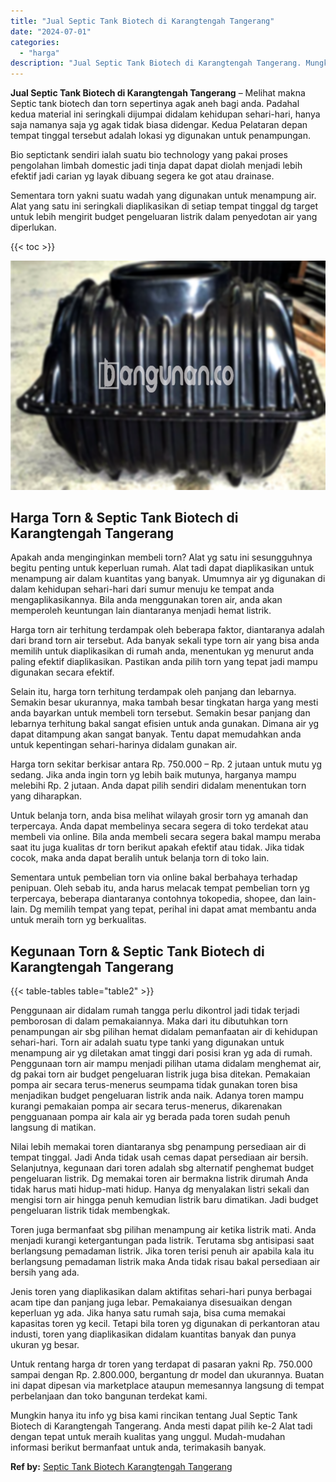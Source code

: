```yaml
---
title: "Jual Septic Tank Biotech di Karangtengah Tangerang"
date: "2024-07-01"
categories: 
  - "harga"
description: "Jual Septic Tank Biotech di Karangtengah Tangerang. Mungkin hanya itu info yg bisa kami rincikan tentang Jual Septic Tank Biotech di Karangtengah Tangerang...."
---
```


**Jual Septic Tank Biotech di Karangtengah Tangerang** – Melihat makna Septic tank biotech dan torn sepertinya agak aneh bagi anda. Padahal kedua material ini seringkali dijumpai didalam kehidupan sehari-hari, hanya saja namanya saja yg agak tidak biasa didengar. Kedua Pelataran depan tempat tinggal tersebut adalah lokasi yg digunakan untuk penampungan.

Bio septictank sendiri ialah suatu bio technology yang pakai proses pengolahan limbah domestic jadi tinja dapat dapat diolah menjadi lebih efektif jadi carian yg layak dibuang segera ke got atau drainase.

Sementara torn yakni suatu wadah yang digunakan untuk menampung air. Alat yang satu ini seringkali diaplikasikan di setiap tempat tinggal dg target untuk lebih mengirit budget pengeluaran listrik dalam penyedotan air yang diperlukan.

{{< toc >}}

![Jual Septic Tank Biotech di Karangtengah Tangerang](/images/jual-bio-septictank-48.png)

## Harga Torn & Septic Tank Biotech di Karangtengah Tangerang

Apakah anda menginginkan membeli torn? Alat yg satu ini sesungguhnya begitu penting untuk keperluan rumah. Alat tadi dapat diaplikasikan untuk menampung air dalam kuantitas yang banyak. Umumnya air yg digunakan di dalam kehidupan sehari-hari dari sumur menuju ke tempat anda mengaplikasikannya. Bila anda menggunakan toren air, anda akan memperoleh keuntungan lain diantaranya menjadi hemat listrik.

Harga torn air terhitung terdampak oleh beberapa faktor, diantaranya adalah dari brand torn air tersebut. Ada banyak sekali type torn air yang bisa anda memilih untuk diaplikasikan di rumah anda, menentukan yg menurut anda paling efektif diaplikasikan. Pastikan anda pilih torn yang tepat jadi mampu digunakan secara efektif.

Selain itu, harga torn terhitung terdampak oleh panjang dan lebarnya. Semakin besar ukurannya, maka tambah besar tingkatan harga yang mesti anda bayarkan untuk membeli torn tersebut. Semakin besar panjang dan lebarnya terhitung bakal sangat efisien untuk anda gunakan. Dimana air yg dapat ditampung akan sangat banyak. Tentu dapat memudahkan anda untuk kepentingan sehari-harinya didalam gunakan air.

Harga torn sekitar berkisar antara Rp. 750.000 – Rp. 2 jutaan untuk mutu yg sedang. Jika anda ingin torn yg lebih baik mutunya, harganya mampu melebihi Rp. 2 jutaan. Anda dapat pilih sendiri didalam menentukan torn yang diharapkan.

Untuk belanja torn, anda bisa melihat wilayah grosir torn yg amanah dan terpercaya. Anda dapat membelinya secara segera di toko terdekat atau membeli via online. Bila anda membeli secara segera bakal mampu meraba saat itu juga kualitas dr torn berikut apakah efektif atau tidak. Jika tidak cocok, maka anda dapat beralih untuk belanja torn di toko lain.

Sementara untuk pembelian torn via online bakal berbahaya terhadap penipuan. Oleh sebab itu, anda harus melacak tempat pembelian torn yg terpercaya, beberapa diantaranya contohnya tokopedia, shopee, dan lain-lain. Dg memilih tempat yang tepat, perihal ini dapat amat membantu anda untuk meraih torn yg berkualitas.

## Kegunaan Torn & Septic Tank Biotech di Karangtengah Tangerang

{{< table-tables table="table2" >}}

Penggunaan air didalam rumah tangga perlu dikontrol jadi tidak terjadi pemborosan di dalam pemakaiannya. Maka dari itu dibutuhkan torn penampungan air sbg pilihan hemat didalam pemanfaatan air di kehidupan sehari-hari. Torn air adalah suatu type tanki yang digunakan untuk menampung air yg diletakan amat tinggi dari posisi kran yg ada di rumah. Penggunaan torn air mampu menjadi pilihan utama didalam menghemat air, dg pakai torn air budget pengeluaran listrik juga bisa ditekan. Pemakaian pompa air secara terus-menerus seumpama tidak gunakan toren bisa menjadikan budget pengeluaran listrik anda naik. Adanya toren mampu kurangi pemakaian pompa air secara terus-menerus, dikarenakan pengguanaan pompa air kala air yg berada pada toren sudah penuh langsung di matikan.

Nilai lebih memakai toren diantaranya sbg penampung persediaan air di tempat tinggal. Jadi Anda tidak usah cemas dapat persediaan air bersih. Selanjutnya, kegunaan dari toren adalah sbg alternatif penghemat budget pengeluaran listrik. Dg memakai toren air bermakna listrik dirumah Anda tidak harus mati hidup-mati hidup. Hanya dg menyalakan listri sekali dan mengisi torn air hingga penuh kemudian listrik baru dimatikan. Jadi budget pengeluaran listrik tidak membengkak.

Toren juga bermanfaat sbg pilihan menampung air ketika listrik mati. Anda menjadi kurangi ketergantungan pada listrik. Terutama sbg antisipasi saat berlangsung pemadaman listrik. Jika toren terisi penuh air apabila kala itu berlangsung pemadaman listrik maka Anda tidak risau bakal persediaan air bersih yang ada.

Jenis toren yang diaplikasikan dalam aktifitas sehari-hari punya berbagai acam tipe dan panjang juga lebar. Pemakaianya disesuaikan dengan keperluan yg ada. Jika hanya satu rumah saja, bisa cuma memakai kapasitas toren yg kecil. Tetapi bila toren yg digunakan di perkantoran atau industi, toren yang diaplikasikan didalam kuantitas banyak dan punya ukuran yg besar.

Untuk rentang harga dr toren yang terdapat di pasaran yakni Rp. 750.000 sampai dengan Rp. 2.800.000, bergantung dr model dan ukurannya. Buatan ini dapat dipesan via marketplace ataupun memesannya langsung di tempat perbelanjaan dan toko bangunan terdekat kami.

Mungkin hanya itu info yg bisa kami rincikan tentang Jual Septic Tank Biotech di Karangtengah Tangerang. Anda mesti dapat pilih ke-2 Alat tadi dengan tepat untuk meraih kualitas yang unggul. Mudah-mudahan informasi berikut bermanfaat untuk anda, terimakasih banyak.

**Ref by:** [Septic Tank Biotech Karangtengah Tangerang](https://id.wikipedia.org/wiki/Septic)
